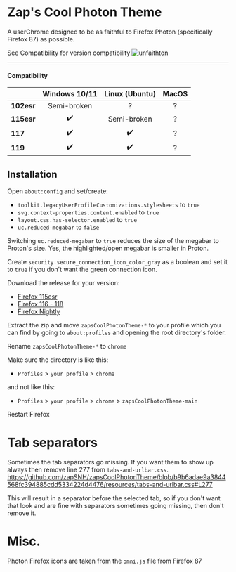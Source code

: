 # Zap's Cool Photon Theme
A userChrome designed to be as faithful to Firefox Photon (specifically Firefox 87) as possible.

See Compatibility for version compatibility
![unfaithton](https://github.com/zapSNH/zapsCoolPhotonTheme/assets/134786889/a2690e89-774b-4c4d-9f02-ce160b025bbb)

____

#### Compatibility
| | Windows 10/11 | Linux (Ubuntu) | MacOS |
|-|:-:|:-:|:-:|
| **102esr** | Semi-broken | ? | ? |
| **115esr** | ✔️ | Semi-broken | ? |
| **117** | ✔️ | ✔️ | ? |
| **119** | ✔️ | ✔️ | ? | 
## Installation
Open `about:config` and set/create:
* `toolkit.legacyUserProfileCustomizations.stylesheets` to `true`
* `svg.context-properties.content.enabled` to `true`
* `layout.css.has-selector.enabled` to `true`
* `uc.reduced-megabar` to `false`

Switching `uc.reduced-megabar` to `true` reduces the size of the megabar to Proton's size. Yes, the highlighted/open megabar is smaller in Proton.

Create `security.secure_connection_icon_color_gray` as a boolean and set it to `true` if you don't want the green connection icon.

Download the release for your version:
* [Firefox 115esr](https://github.com/zapSNH/zapsCoolPhotonTheme/archive/refs/heads/115esr.zip)
* [Firefox 116 - 118](https://github.com/zapSNH/zapsCoolPhotonTheme/archive/refs/heads/main.zip)
* [Firefox Nightly](https://github.com/zapSNH/zapsCoolPhotonTheme/archive/refs/heads/nightly.zip)

Extract the zip and move `zapsCoolPhotonTheme-*` to your profile which you can find by going to `about:profiles` and opening the root directory's folder.

Rename `zapsCoolPhotonTheme-*` to `chrome`


Make sure the directory is like this:
* `Profiles` > `your profile` > `chrome`

and not like this:
* `Profiles` > `your profile` > `chrome` > `zapsCoolPhotonTheme-main`

Restart Firefox

# Tab separators
Sometimes the tab separators go missing. If you want them to show up always then remove line 277 from `tabs-and-urlbar.css`. https://github.com/zapSNH/zapsCoolPhotonTheme/blob/b9b6adae9a3844568fc394885cdd5334224d4476/resources/tabs-and-urlbar.css#L277 

This will result in a separator before the selected tab, so if you don't want that look and are fine with separators sometimes going missing, then don't remove it.

# Misc.
Photon Firefox icons are taken from the `omni.ja` file from Firefox 87 
